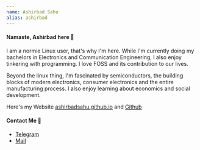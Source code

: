 ```yaml
---
name: Ashirbad Sahu
alias: ashirbad
---
```


#### Namaste, Ashirbad here 🙏
I am a normie Linux user, that's why I'm here. While I'm currently doing my bachelors in Electronics and Communication Engineering, I also enjoy tinkering with programming. I love FOSS and its contribution to our lives. 

Beyond the linux thing, I'm fascinated by semiconductors, the building blocks of modern electronics, consumer electronics and the entire manufacturing process. I also enjoy learning about economics and social development.


Here's my Website [ashirbadsahu.github.io](https://ashirbadsahu.github.io/) and [Github](https://github.com/ashirbadsahu)

#### Contact Me 📮
- [Telegram](t.me/ashirbadtele)
- [Mail](ashirbadreal@proton.me)